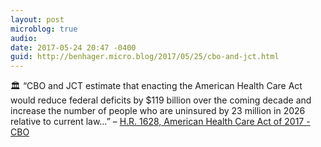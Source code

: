 ```yaml
---
layout: post
microblog: true
audio: 
date: 2017-05-24 20:47 -0400
guid: http://benhager.micro.blog/2017/05/25/cbo-and-jct.html
---
```

🏛 “CBO and JCT estimate that enacting the American Health Care Act would reduce federal deficits by $119 billion over the coming decade and increase the number of people who are uninsured by 23 million in 2026 relative to current law…” – [H.R. 1628, American Health Care Act of 2017 - CBO](https://www.cbo.gov/publication/52752)
